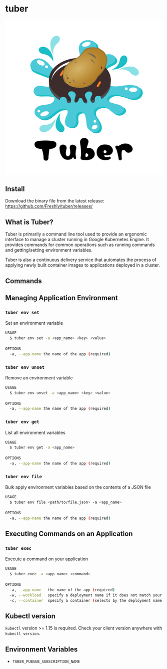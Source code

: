 # tuber

![logo](logo.png)

## Install
Download the binary file from the latest release: https://github.com/Freshly/tuber/releases/

## What is Tuber?

Tuber is primarily a command line tool used to provide an ergonomic interface to manage a cluster running in Google Kubernetes Engine. It provides commands for common operations such as running commands and getting/setting environment variables.

Tuber is also a continuous delivery service that automates the process of applying newly built container images to applications deployed in a cluster.

## Commands

## Managing Application Environment

### `tuber env set`
Set an environment variable

```bash
USAGE
  $ tuber env set -a <app_name> <key> <value>

OPTIONS
  -a, --app-name the name of the app (required)
```

### `tuber env unset`
Remove an environment variable

```bash
USAGE
  $ tuber env unset -a <app_name> <key> <value>

OPTIONS
  -a, --app-name the name of the app (required)
```

### `tuber env get`

List all environment variables

```bash
USAGE
  $ tuber env get -a <app_name>

OPTIONS
  -a, --app-name the name of the app (required)
```

### `tuber env file`

Bulk apply environment variables based on the contents of a JSON file

```bash
USAGE
  $ tuber env file <path/to/file.json> -a <app_name>

OPTIONS
  -a, --app-name the name of the app (required)
```

## Executing Commands on an Application

### `tuber exec`

Execute a command on your application

```bash
USAGE
  $ tuber exec -a <app_name> <command>

OPTIONS
  -a, --app-name   the name of the app (required)
  -w, --workload   specify a deployment name if it does not match your app name
  -c, --container  specify a container (selects by the deployment name by default)
```


## Kubectl version
`kubectl` version >= 1.15 is required. Check your client version anywhere with `kubectl version`.

## Environment Variables
* `TUBER_PUBSUB_SUBSCRIPTION_NAME`
